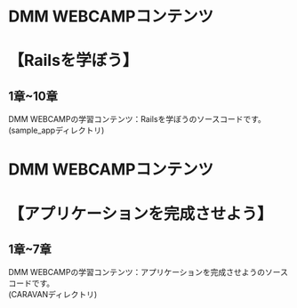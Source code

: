 # DMM WEBCAMPコンテンツ
# 【Railsを学ぼう】
## 1章~10章
DMM WEBCAMPの学習コンテンツ：Railsを学ぼうのソースコードです。<br>
(sample_appディレクトリ)

# DMM WEBCAMPコンテンツ
# 【アプリケーションを完成させよう】
## 1章~7章

DMM WEBCAMPの学習コンテンツ：アプリケーションを完成させようのソースコードです。<br>
(CARAVANディレクトリ)